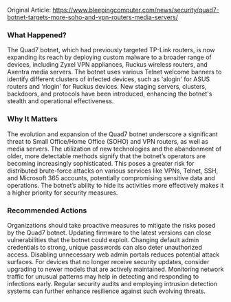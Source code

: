 Original Article: https://www.bleepingcomputer.com/news/security/quad7-botnet-targets-more-soho-and-vpn-routers-media-servers/

### What Happened?

The Quad7 botnet, which had previously targeted TP-Link routers, is now expanding its reach by deploying custom malware to a broader range of devices, including Zyxel VPN appliances, Ruckus wireless routers, and Axentra media servers. The botnet uses various Telnet welcome banners to identify different clusters of infected devices, such as 'alogin' for ASUS routers and 'rlogin' for Ruckus devices. New staging servers, clusters, backdoors, and protocols have been introduced, enhancing the botnet's stealth and operational effectiveness.

### Why It Matters

The evolution and expansion of the Quad7 botnet underscore a significant threat to Small Office/Home Office (SOHO) and VPN routers, as well as media servers. The utilization of new technologies and the abandonment of older, more detectable methods signify that the botnet’s operators are becoming increasingly sophisticated. This poses a greater risk for distributed brute-force attacks on various services like VPNs, Telnet, SSH, and Microsoft 365 accounts, potentially compromising sensitive data and operations. The botnet’s ability to hide its activities more effectively makes it a higher priority for security measures.

### Recommended Actions

Organizations should take proactive measures to mitigate the risks posed by the Quad7 botnet. Updating firmware to the latest versions can close vulnerabilities that the botnet could exploit. Changing default admin credentials to strong, unique passwords can also deter unauthorized access. Disabling unnecessary web admin portals reduces potential attack surfaces. For devices that no longer receive security updates, consider upgrading to newer models that are actively maintained. Monitoring network traffic for unusual patterns may help in detecting and responding to infections early. Regular security audits and employing intrusion detection systems can further enhance resilience against such evolving threats.